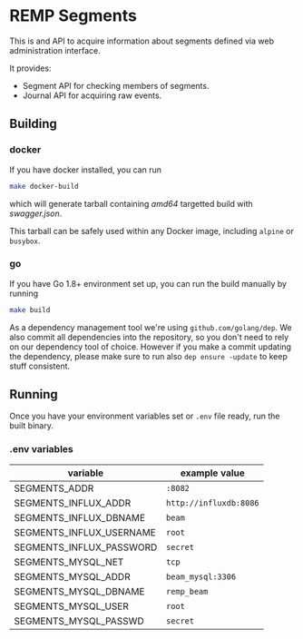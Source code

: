 # REMP Segments

This is and API to acquire information about segments defined via web administration interface.

It provides:

- Segment API for checking members of segments.
- Journal API for acquiring raw events.

## Building

### docker

If you have docker installed, you can run

```bash
make docker-build
``` 

which will generate tarball containing *amd64* targetted
build with *swagger.json*.

This tarball can be safely used within any Docker image, including `alpine` or `busybox`.

### go

If you have Go 1.8+ environment set up, you can run the build manually by running

```bash
make build
```

As a dependency management tool we're using `github.com/golang/dep`. We also commit all dependencies into the
repository, so you don't need to rely on our dependency tool of choice. However if you make a commit updating
the dependency, please make sure to run also `dep ensure -update` to keep stuff consistent.

## Running

Once you have your environment variables set or `.env` file ready, run the built binary.

### .env variables

variable|example value
--- | ---
SEGMENTS_ADDR|`:8082`
SEGMENTS_INFLUX_ADDR|`http://influxdb:8086`
SEGMENTS_INFLUX_DBNAME|`beam`
SEGMENTS_INFLUX_USERNAME|`root`
SEGMENTS_INFLUX_PASSWORD|`secret`
SEGMENTS_MYSQL_NET|`tcp`
SEGMENTS_MYSQL_ADDR|`beam_mysql:3306`
SEGMENTS_MYSQL_DBNAME|`remp_beam`
SEGMENTS_MYSQL_USER|`root`
SEGMENTS_MYSQL_PASSWD|`secret`
